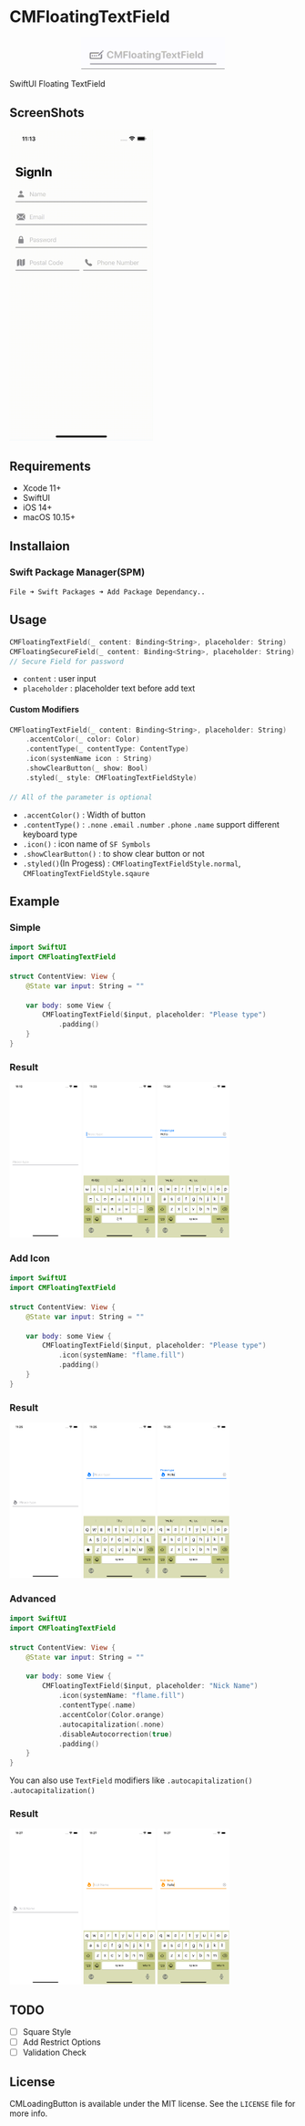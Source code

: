 # CMFloatingTextField

<p align="center">
    <img src="src/main-preview.gif" width="50%" />
</p>

SwiftUI Floating TextField

## ScreenShots

<p>
    <img src="src/appVideo.gif" width="50%" />
</p>

## Requirements
* Xcode 11+
* SwiftUI
* iOS 14+
* macOS 10.15+

## Installaion
### Swift Package Manager(SPM)
    File ➜ Swift Packages ➜ Add Package Dependancy..

## Usage
```Swift
CMFloatingTextField(_ content: Binding<String>, placeholder: String)
CMFloatingSecureField(_ content: Binding<String>, placeholder: String)
// Secure Field for password
```
* `content` : user input
* `placeholder` : placeholder text before add text

#### Custom Modifiers
```Swift
CMFloatingTextField(_ content: Binding<String>, placeholder: String)
    .accentColor(_ color: Color)
    .contentType(_ contentType: ContentType)
    .icon(systemName icon : String)
    .showClearButton(_ show: Bool)
    .styled(_ style: CMFloatingTextFieldStyle)

// All of the parameter is optional
```
* `.accentColor()` : Width of button
* `.contentType()` : `.none` `.email` `.number` `.phone` `.name` support different keyboard type
* `.icon()` : icon name of `SF Symbols` 
* `.showClearButton()` : to show clear button or not
* `.styled()`(In Progess) : `CMFloatingTextFieldStyle.normal`, `CMFloatingTextFieldStyle.sqaure`
## Example
### Simple
```Swift
import SwiftUI
import CMFloatingTextField

struct ContentView: View {
    @State var input: String = ""
    
    var body: some View {
        CMFloatingTextField($input, placeholder: "Please type")
            .padding()
    }
}
```
### Result
<p float="left">
    <img src="src/Example-simple-1.png" width="25%">
    <img src="src/Example-simple-2.png" width="25%">
    <img src="src/Example-simple-3.png" width="25%">
</p>

### Add Icon
```Swift
import SwiftUI
import CMFloatingTextField

struct ContentView: View {
    @State var input: String = ""
    
    var body: some View {
        CMFloatingTextField($input, placeholder: "Please type")
            .icon(systemName: "flame.fill")
            .padding()
    }
}
```
### Result
<p float="left">
    <img src="src/Example-icon-1.png" width="25%">
    <img src="src/Example-icon-2.png" width="25%">
    <img src="src/Example-icon-3.png" width="25%">
</p>

### Advanced
```Swift
import SwiftUI
import CMFloatingTextField

struct ContentView: View {
    @State var input: String = ""
    
    var body: some View {
        CMFloatingTextField($input, placeholder: "Nick Name")
            .icon(systemName: "flame.fill")
            .contentType(.name)
            .accentColor(Color.orange)
            .autocapitalization(.none)
            .disableAutocorrection(true)
            .padding()
    }
}
```
You can also use `TextField` modifiers like `.autocapitalization()` `.autocapitalization()`

### Result
<p float="left">
    <img src="src/Example-advanced-1.png" width="25%">
    <img src="src/Example-advanced-2.png" width="25%">
    <img src="src/Example-advanced-3.png" width="25%">
</p>

## TODO
- [ ] Square Style
- [ ] Add Restrict Options
- [ ] Validation Check

## License

CMLoadingButton is available under the MIT license. See the `LICENSE` file for more info.